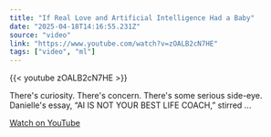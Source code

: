 ```yaml
---
title: "If Real Love and Artificial Intelligence Had a Baby"
date: "2025-04-18T14:16:55.231Z"
source: "video"
link: "https://www.youtube.com/watch?v=zOALB2cN7HE"
tags: ["video", "ml"]
---
```


{{< youtube zOALB2cN7HE >}}

There's curiosity. There's concern. There's some serious side-eye. Danielle's essay, “AI IS NOT YOUR BEST LIFE COACH,” stirred ...

[Watch on YouTube](https://www.youtube.com/watch?v=zOALB2cN7HE)
